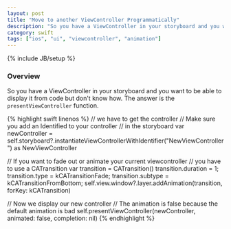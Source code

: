 ```yaml
---
layout: post
title: "Move to another ViewController Programmatically"
description: "So you have a ViewController in your storyboard and you want to be able to display it from code but don't know how. The answer is the `presentViewController` function."
category: swift
tags: ["ios", "ui", "viewcontroller", "animation"]
---
```

{% include JB/setup %}

<!-- Overview -->
<h3>Overview</h3>

So you have a ViewController in your storyboard and you want to be able to display it from code but don't know how. The answer is the `presentViewController` function.

{% highlight swift linenos %}
// we have to get the controller
// Make sure you add an Identified to your controller
// in the storyboard
var newController = self.storyboard?.instantiateViewControllerWithIdentifier("NewViewController") as NewViewController

// If you want to fade out or animate your current viewcontroller
// you have to use a CATransition
var transition = CATransition()
transition.duration = 1;
transition.type = kCATransitionFade;
transition.subtype = kCATransitionFromBottom;
self.view.window?.layer.addAnimation(transition, forKey: kCATransition)

// Now we display our new controller
// The animation is false because the default animation is bad
self.presentViewController(newController, animated: false, completion: nil)
{% endhighlight %}